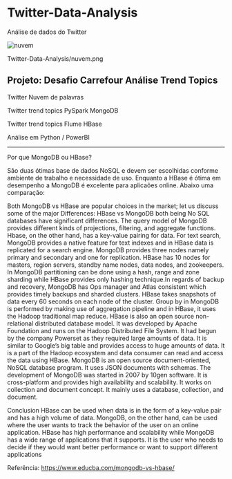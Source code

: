 # Twitter-Data-Analysis
Análise de dados do Twitter

![nuvem](https://github.com/rodglins/Twitter-Data-Analysis/blob/master/nuvem.png)

Twitter-Data-Analysis/nuvem.png

## Projeto: Desafio Carrefour Análise Trend Topics

Twitter Nuvem de palavras

Twitter trend topics PySpark MongoDB

Twitter trend topics Flume HBase

Análise em Python / PowerBI

-------------

Por que MongoDB ou HBase?

São duas ótimas base de dados NoSQL e devem ser escolhidas conforme ambiente de trabalho e necessidade de uso. Enquanto a HBase é ótima em desempenho a MongoDB é excelente para aplicaões online. Abaixo uma comparação:

Both MongoDB vs HBase are popular choices in the market; let us discuss some of the major Differences: HBase vs MongoDB both being No SQL databases have significant differences. The query model of MongoDB provides different kinds of projections, filtering, and aggregate functions. Hbase, on the other hand, has a key-value pairing for data. For text search, MongoDB provides a native feature for text indexes and in HBase data is replicated for a search engine. MongoDB provides three nodes namely primary and secondary and one for replication. HBase has 10 nodes for masters, region servers, standby name nodes, data nodes, and zookeepers. In MongoDB partitioning can be done using a hash, range and zone sharding while HBase provides only hashing technique.In regards of backup and recovery, MongoDB has Ops manager and Atlas consistent which provides timely backups and sharded clusters. HBase takes snapshots of data every 60 seconds on each node of the cluster. Group by in MongoDB is performed by making use of aggregation pipeline and in HBase, it uses the Hadoop traditional map reduce. HBase is also an open source non-relational distributed database model. It was developed by Apache Foundation and runs on the Hadoop Distributed File System. It had begun by the company Powerset as they required large amounts of data. It is similar to Google’s big table and provides access to huge amounts of data. It is a part of the Hadoop ecosystem and data consumer can read and access the data using HBase. MongoDB is an open source document-oriented, NoSQL database program. It uses JSON documents with schemas. The development of MongoDB was started in 2007 by 10gen software. It is cross-platform and provides high availability and scalability. It works on collection and document concept. It mainly uses a database, collection, and document. 

Conclusion
HBase can be used when data is in the form of a key-value pair and has a high volume of data. MongoDB, on the other hand, can be used where the user wants to track the behavior of the user on an online application. HBase has high performance and scalability while MongoDB has a wide range of applications that it supports. It is the user who needs to decide if they would want better performance or want to support different applications

Referência:
https://www.educba.com/mongodb-vs-hbase/
